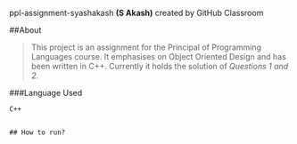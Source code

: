 ppl-assignment-syashakash **(S Akash)**  created by GitHub Classroom

##About

>This project is an assignment for the Principal of Programming Languages course. It emphasises on Object Oriented Design and has been written in C++. Currently it holds the solution of *Questions 1 and 2.*

###Language Used
```
C++
```
```

## How to run?

